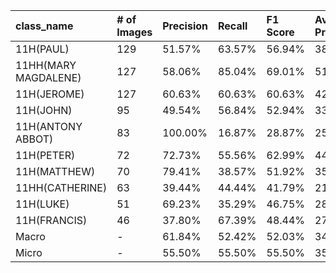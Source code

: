 | class_name           | # of Images   | Precision   | Recall   | F1 Score   | Average Precision   |
|:---------------------|:--------------|:------------|:---------|:-----------|:--------------------|
| 11H(PAUL)            | 129           | 51.57%      | 63.57%   | 56.94%     | 38.67%              |
| 11HH(MARY MAGDALENE) | 127           | 58.06%      | 85.04%   | 69.01%     | 51.58%              |
| 11H(JEROME)          | 127           | 60.63%      | 60.63%   | 60.63%     | 42.55%              |
| 11H(JOHN)            | 95            | 49.54%      | 56.84%   | 52.94%     | 33.70%              |
| 11H(ANTONY ABBOT)    | 83            | 100.00%     | 16.87%   | 28.87%     | 25.65%              |
| 11H(PETER)           | 72            | 72.73%      | 55.56%   | 62.99%     | 44.11%              |
| 11H(MATTHEW)         | 70            | 79.41%      | 38.57%   | 51.92%     | 35.61%              |
| 11HH(CATHERINE)      | 63            | 39.44%      | 44.44%   | 41.79%     | 21.58%              |
| 11H(LUKE)            | 51            | 69.23%      | 35.29%   | 46.75%     | 28.26%              |
| 11H(FRANCIS)         | 46            | 37.80%      | 67.39%   | 48.44%     | 27.89%              |
| Macro                | -             | 61.84%      | 52.42%   | 52.03%     | 34.96%              |
| Micro                | -             | 55.50%      | 55.50%   | 55.50%     | 35.53%              |